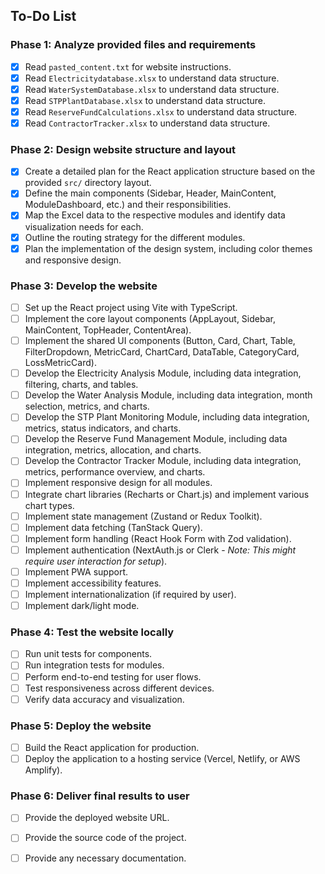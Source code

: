 ## To-Do List

### Phase 1: Analyze provided files and requirements
- [x] Read `pasted_content.txt` for website instructions.
- [x] Read `Electricitydatabase.xlsx` to understand data structure.
- [x] Read `WaterSystemDatabase.xlsx` to understand data structure.
- [x] Read `STPPlantDatabase.xlsx` to understand data structure.
- [x] Read `ReserveFundCalculations.xlsx` to understand data structure.
- [x] Read `ContractorTracker.xlsx` to understand data structure.

### Phase 2: Design website structure and layout
- [x] Create a detailed plan for the React application structure based on the provided `src/` directory layout.
- [x] Define the main components (Sidebar, Header, MainContent, ModuleDashboard, etc.) and their responsibilities.
- [x] Map the Excel data to the respective modules and identify data visualization needs for each.
- [x] Outline the routing strategy for the different modules.
- [x] Plan the implementation of the design system, including color themes and responsive design.

### Phase 3: Develop the website
- [ ] Set up the React project using Vite with TypeScript.
- [ ] Implement the core layout components (AppLayout, Sidebar, MainContent, TopHeader, ContentArea).
- [ ] Implement the shared UI components (Button, Card, Chart, Table, FilterDropdown, MetricCard, ChartCard, DataTable, CategoryCard, LossMetricCard).
- [ ] Develop the Electricity Analysis Module, including data integration, filtering, charts, and tables.
- [ ] Develop the Water Analysis Module, including data integration, month selection, metrics, and charts.
- [ ] Develop the STP Plant Monitoring Module, including data integration, metrics, status indicators, and charts.
- [ ] Develop the Reserve Fund Management Module, including data integration, metrics, allocation, and charts.
- [ ] Develop the Contractor Tracker Module, including data integration, metrics, performance overview, and charts.
- [ ] Implement responsive design for all modules.
- [ ] Integrate chart libraries (Recharts or Chart.js) and implement various chart types.
- [ ] Implement state management (Zustand or Redux Toolkit).
- [ ] Implement data fetching (TanStack Query).
- [ ] Implement form handling (React Hook Form with Zod validation).
- [ ] Implement authentication (NextAuth.js or Clerk - *Note: This might require user interaction for setup*).
- [ ] Implement PWA support.
- [ ] Implement accessibility features.
- [ ] Implement internationalization (if required by user).
- [ ] Implement dark/light mode.

### Phase 4: Test the website locally
- [ ] Run unit tests for components.
- [ ] Run integration tests for modules.
- [ ] Perform end-to-end testing for user flows.
- [ ] Test responsiveness across different devices.
- [ ] Verify data accuracy and visualization.

### Phase 5: Deploy the website
- [ ] Build the React application for production.
- [ ] Deploy the application to a hosting service (Vercel, Netlify, or AWS Amplify).

### Phase 6: Deliver final results to user
- [ ] Provide the deployed website URL.
- [ ] Provide the source code of the project.
- [ ] Provide any necessary documentation.

